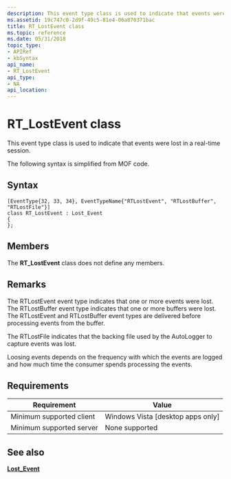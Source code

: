 ```yaml
---
description: This event type class is used to indicate that events were lost in a real-time session. The following syntax is simplified from MOF code.
ms.assetid: 19c747c0-2d9f-49c5-81e4-06a870371bac
title: RT_LostEvent class
ms.topic: reference
ms.date: 05/31/2018
topic_type: 
- APIRef
- kbSyntax
api_name: 
- RT_LostEvent
api_type: 
- NA
api_location: 
---
```


# RT\_LostEvent class

This event type class is used to indicate that events were lost in a real-time session.

The following syntax is simplified from MOF code.

## Syntax

``` syntax
[EventType{32, 33, 34}, EventTypeName{"RTLostEvent", "RTLostBuffer", "RTLostFile"}]
class RT_LostEvent : Lost_Event
{
};
```

## Members

The **RT\_LostEvent** class does not define any members.

## Remarks

The RTLostEvent event type indicates that one or more events were lost. The RTLostBuffer event type indicates that one or more buffers were lost. The RTLostEvent and RTLostBuffer event types are delivered before processing events from the buffer.

The RTLostFile indicates that the backing file used by the AutoLogger to capture events was lost.

Loosing events depends on the frequency with which the events are logged and how much time the consumer spends processing the events.

## Requirements



| Requirement | Value |
|-------------------------------------|------------------------------------------------|
| Minimum supported client<br/> | Windows Vista \[desktop apps only\]<br/> |
| Minimum supported server<br/> | None supported<br/>                      |



## See also

<dl> <dt>

[**Lost\_Event**](lost-event.md)
</dt> </dl>

 

 




